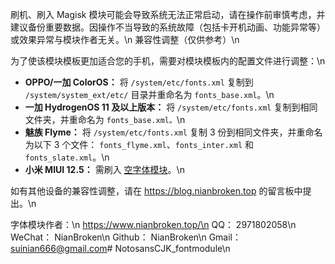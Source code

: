 刷机、刷入 Magisk 模块可能会导致系统无法正常启动，请在操作前审慎考虑，并建议备份重要数据。因操作不当导致的系统故障（包括卡开机动画、功能异常等）或效果异常与模块作者无关。\n
兼容性调整（仅供参考）\n

为了使该模块模板更加适合您的手机，需要对模块模板内的配置文件进行调整：\n

- **OPPO/一加 ColorOS：** 将 `/system/etc/fonts.xml` 复制到 `/system/system_ext/etc/` 目录并重命名为 `fonts_base.xml`。\n
- **一加 HydrogenOS 11 及以上版本：** 将 `/system/etc/fonts.xml` 复制到相同文件夹，并重命名为 `fonts_base.xml。`\n
- **魅族 Flyme：** 将 `/system/etc/fonts.xml` 复制 3 份到相同文件夹，并重命名为以下 3 个文件： `fonts_flyme.xml`、`fonts_inter.xml` 和 `fonts_slate.xml`。\n
- **小米 MIUI 12.5：** 需刷入 [空字体模块](https://pan.nianbroken.top/d/OnedriveShare/%E7%A9%BA%E5%AD%97%E4%BD%93-%E8%87%AA%E5%8A%A8%E8%AF%86%E5%88%ABv4.4.zip)。\n

如有其他设备的兼容性调整，请在 https://blog.nianbroken.top 的留言板中提出。\n

字体模块作者：\n
https://www.nianbroken.top/\n
QQ： 2971802058\n
WeChat： NianBroken\n
Github： NianBroken\n
Gmail： suinian666@gmail.com#   N o t o s a n s C J K _ f o n t m o d u l e \n
 
 
